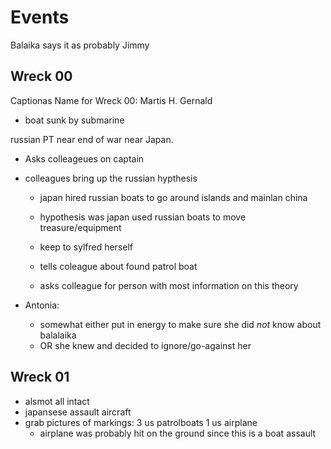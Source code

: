 # Events

 Balaika says it as probably Jimmy
 
 ## Wreck 00
 
 Captionas Name for Wreck 00: Martis H. Gernald
  - boat sunk by submarine
  
russian PT near end of war near Japan.

- Asks colleageues on captain

- colleagues bring up the russian hypthesis
  - japan hired russian boats to go around islands and mainlan china
  
  - hypothesis was japan used russian boats to move treasure/equipment
  
  - keep to sylfred herself
  
  - tells coleague about found patrol boat
  
  - asks colleague for person with most information on this theory
  

- Antonia:
  - somewhat either put in energy to make sure she did *not* know about balalaika
  - OR she knew and decided to ignore/go-against her
  

## Wreck 01

  - alsmot all intact
  - japansese assault aircraft
  - grab pictures of markings: 3 us patrolboats 1 us airplane
	- airplane was probably hit on the ground since this is a boat assault
	

